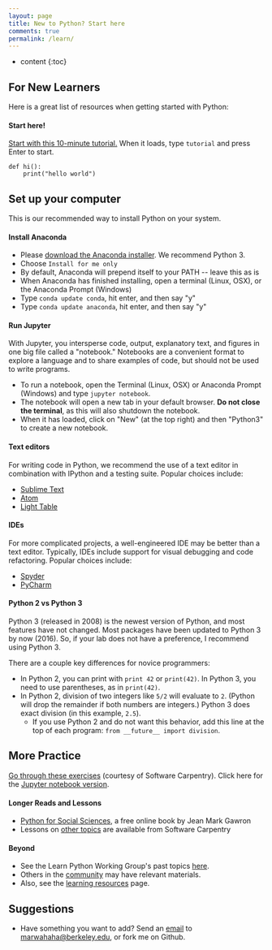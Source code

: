 ```yaml
---
layout: page
title: New to Python? Start here
comments: true
permalink: /learn/
---
```


* content
{:toc}

## For New Learners

Here is a great list of resources when getting started with Python:

#### Start here!

[Start with this 10-minute tutorial.](https://try-python.appspot.com/) When it
loads, type `tutorial` and press Enter to start.

```{python}
def hi():
    print("hello world")
```

## Set up your computer

This is our recommended way to install Python on your system.

#### Install Anaconda

* Please [download the Anaconda installer](http://continuum.io/downloads). We recommend Python 3.
* Choose `Install for me only`
* By default, Anaconda will prepend itself to your PATH -- leave this as is
* When Anaconda has finished installing, open a terminal (Linux, OSX), or the Anaconda Prompt (Windows)
* Type `conda update conda`, hit enter, and then say "y"
* Type `conda update anaconda`, hit enter, and then say "y"

#### Run Jupyter

With Jupyter, you intersperse code, output, explanatory text, and figures in one big file called a "notebook." Notebooks are a convenient format to explore a language and to share examples of code, but should not be used to write programs.

* To run a notebook, open the Terminal (Linux, OSX) or Anaconda Prompt (Windows) and type `jupyter notebook`. 
* The notebook will open a new tab in your default browser. **Do not close the terminal**, as this will also shutdown the notebook. 
* When it has loaded, click on "New" (at the top right) and then "Python3" to create a new notebook.

#### Text editors

For writing code in Python, we recommend the use of a text editor in combination with IPython and a testing suite. Popular choices include:

* [Sublime Text](http://sublimetext.com/)
* [Atom](https://atom.io/)
* [Light Table](http://lighttable.com/)

#### IDEs

For more complicated projects, a well-engineered IDE may be better than a text editor. Typically, IDEs include support for visual debugging and code refactoring. Popular choices include:

* [Spyder](https://pythonhosted.org/spyder/installation.html)
* [PyCharm](https://www.jetbrains.com/pycharm-edu/)

#### Python 2 vs Python 3

Python 3 (released in 2008) is the newest version of Python, and most features
have not changed. Most packages have been updated to Python 3 by now (2016).
So, if your lab does not have a preference, I recommend using Python 3.

There are a couple key differences for novice programmers:

* In Python 2, you can print with `print 42` or `print(42)`. In Python
  3, you need to use parentheses, as in `print(42)`.
* In Python 2, division of two integers like `5/2` will evaluate to
  `2`. (Python will drop the remainder if both numbers are integers.)
  Python 3 does exact division (in this example, `2.5`).
    * If you use Python 2 and do not want this behavior, add this line at the
      top of each program: `from __future__ import division`.


## More Practice

[Go through these
exercises](https://bids.github.io/2016-01-14-berkeley/python/00-python-intro.html)
(courtesy of Software Carpentry). Click here for the [Jupyter notebook
version](https://bids.github.io/2016-01-14-berkeley/python/00-python-intro.ipynb).

#### Longer Reads and Lessons

* [Python for Social
  Sciences](http://www-rohan.sdsu.edu/~gawron/python_for_ss/course_core/book_draft/Preface/Preface.html),
  a free online book by Jean Mark Gawron
* Lessons on [other topics](http://software-carpentry.org/lessons/) are
  available from Software Carpentry

#### Beyond

* See the Learn Python Working Group's past topics [here](/past).
* Others in the [community](/community) may have relevant materials.
* Also, see the [learning resources](/resources) page.

## Suggestions

* Have something you want to add? Send an
  [email](mailto:marwahaha@berkeley.edu) to marwahaha@berkeley.edu, or fork me
  on Github.
